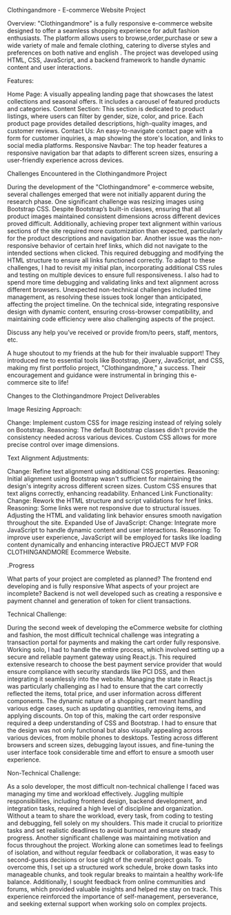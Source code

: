 Clothingandmore - E-commerce Website Project

Overview: "Clothingandmore" is a fully responsive e-commerce website designed to offer a seamless shopping experience for adult fashion enthusiasts. The platform allows users to browse,order,purchase  or sew a wide variety of male and female clothing, catering to diverse styles and preferences on both native and english . The project was developed using HTML, CSS, JavaScript, and a backend framework to handle dynamic content and user interactions.

Features:

Home Page: A visually appealing landing page that showcases the latest collections and seasonal offers. It includes a carousel of featured products and categories.
Content Section: This section is dedicated to product listings, where users can filter by gender, size, color, and price. Each product page provides detailed descriptions, high-quality images, and customer reviews.
Contact Us: An easy-to-navigate contact page with a form for customer inquiries, a map showing the store's location, and links to social media platforms.
Responsive Navbar: The top header features a responsive navigation bar that adapts to different screen sizes, ensuring a user-friendly experience across devices.


Challenges Encountered in the Clothingandmore Project

During the development of the "Clothingandmore" e-commerce website, several challenges emerged that were not initially apparent during the research phase. One significant challenge was resizing images using Bootstrap CSS. Despite Bootstrap’s built-in classes, ensuring that all product images maintained consistent dimensions across different devices proved difficult. Additionally, achieving proper text alignment within various sections of the site required more customization than expected, particularly for the product descriptions and navigation bar.
Another issue was the non-responsive behavior of certain href links, which did not navigate to the intended sections when clicked. This required debugging and modifying the HTML structure to ensure all links functioned correctly.
To adapt to these challenges, I had to revisit my initial plan, incorporating additional CSS rules and testing on multiple devices to ensure full responsiveness. I also had to spend more time debugging and validating links and text alignment across different browsers.
Unexpected non-technical challenges included time management, as resolving these issues took longer than anticipated, affecting the project timeline. On the technical side, integrating responsive design with dynamic content, ensuring cross-browser compatibility, and maintaining code efficiency were also challenging aspects of the project.


<!--Communication and collaboration -->

Discuss any help you’ve received or provide from/to peers, staff, mentors, etc.

A huge shoutout to my friends at the hub for their invaluable support! They introduced me to essential tools like Bootstrap, jQuery, JavaScript, and CSS, making my first portfolio project, "Clothingandmore," a success. Their encouragement and guidance were instrumental in bringing this e-commerce site to life!


<!---Project Updates ---> 

Changes to the Clothingandmore Project Deliverables

Image Resizing Approach:

Change: Implement custom CSS for image resizing instead of relying solely on Bootstrap.
Reasoning: The default Bootstrap classes didn't provide the consistency needed across various devices. Custom CSS allows for more precise control over image dimensions.

Text Alignment Adjustments:

Change: Refine text alignment using additional CSS properties.
Reasoning: Initial alignment using Bootstrap wasn't sufficient for maintaining the design's integrity across different screen sizes. Custom CSS ensures that text aligns correctly, enhancing readability.
Enhanced Link Functionality:
Change: Rework the HTML structure and script validations for href links.
Reasoning: Some links were not responsive due to structural issues. Adjusting the HTML and validating link behavior ensures smooth navigation throughout the site.
Expanded Use of JavaScript:
Change: Integrate more JavaScript to handle dynamic content and user interactions.
Reasoning: To improve user experience, JavaScript will be employed for tasks like loading content dynamically and enhancing interactive
PROJECT  MVP FOR CLOTHINGANDMORE Ecommerce Website.

<!-- Progress

Weekly Progress Assessment

This week, I would rate my progress at 7 out of 10. I’m measuring progress by the completion of key milestones outlined in my project proposal, including setting up the responsive design, implementing core functionalities, and resolving technical challenges. While I've made significant strides, such as improving image resizing , adding of cart and link functionality, some tasks took longer than expected. This slight delay impacts the overall timeline, but with focused effort, I believe the project can still be completed on time. The remaining work is manageable, and with continued dedication, I’m confident I’ll meet the project’s deadlines and MVP requirements. -->


.Progress


What parts of your project are completed as planned?
The frontend end developing and is fully responsive
 What aspects of your project are incomplete?
Backend is not well developed  such as creating a responsive e payment channel and generation  of token for client transactions.



Technical Challenge:

During the second week of developing the eCommerce website for clothing and fashion, the most difficult technical challenge was integrating a transaction portal for payments and making the cart order fully responsive. Working solo, I had to handle the entire process, which involved setting up a secure and reliable payment gateway using React.js. This required extensive research to choose the best payment service provider that would ensure compliance with security standards like PCI DSS, and then integrating it seamlessly into the website.
Managing the state in React.js was particularly challenging as I had to ensure that the cart correctly reflected the items, total price, and user information across different components. The dynamic nature of a shopping cart meant handling various edge cases, such as updating quantities, removing items, and applying discounts. On top of this, making the cart order responsive required a deep understanding of CSS and Bootstrap. I had to ensure that the design was not only functional but also visually appealing across various devices, from mobile phones to desktops. Testing across different browsers and screen sizes, debugging layout issues, and fine-tuning the user interface took considerable time and effort to ensure a smooth user experience.

Non-Technical Challenge:

As a solo developer, the most difficult non-technical challenge I faced was managing my time and workload effectively. Juggling multiple responsibilities, including frontend design, backend development, and integration tasks, required a high level of discipline and organization. Without a team to share the workload, every task, from coding to testing and debugging, fell solely on my shoulders. This made it crucial to prioritize tasks and set realistic deadlines to avoid burnout and ensure steady progress.
Another significant challenge was maintaining motivation and focus throughout the project. Working alone can sometimes lead to feelings of isolation, and without regular feedback or collaboration, it was easy to second-guess decisions or lose sight of the overall project goals. To overcome this, I set up a structured work schedule, broke down tasks into manageable chunks, and took regular breaks to maintain a healthy work-life balance. Additionally, I sought feedback from online communities and forums, which provided valuable insights and helped me stay on track. This experience reinforced the importance of self-management, perseverance, and seeking external support when working solo on complex projects.








